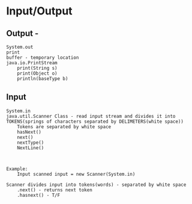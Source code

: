 # Input/Output

    
## Output - 
    System.out
    print
    buffer - temporary location
    java.io.PrintStream
        print(String s)
        print(Object o)
        println(baseType b)


## Input
    System.in
    java.util.Scanner Class - read input stream and divides it into TOKENS(springs of characters separated by DELIMETERS(white space))
        Tokens are separated by white space
        hasNext()
        next()
        nextType()
        NextLine()



    Example:
        Input scanned input = new Scanner(System.in)

    Scanner divides input into tokens(words) - separated by white space
        .next() - returns next token
        .hasnext() - T/F
